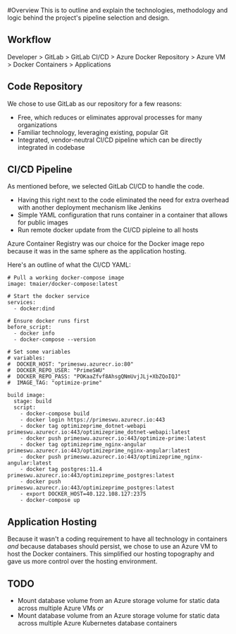 #Overview
This is to outline and explain the technologies, methodology and logic behind the project's pipeline selection and design.

## Workflow
Developer > GitLab > GitLab CI/CD > Azure Docker Repository > Azure VM > Docker Containers > Applications

## Code Repository
We chose to use GitLab as our repository for a few reasons:
* Free, which reduces or eliminates approval processes for many organizations
* Familiar technology, leveraging existing, popular Git
* Integrated, vendor-neutral CI/CD pipeline which can be directly integrated in codebase

## CI/CD Pipeline
As mentioned before, we selected GitLab CI/CD to handle the code. 
* Having this right next to the code eliminated the need for extra overhead with another deployment mechanism like Jenkins
* Simple YAML configuration that runs container in a container that allows for public images
* Run remote docker update from the CI/CD pipleine to all hosts

Azure Container Registry was our choice for the Docker image repo because it was in the same sphere as the application hosting.

Here's an outline of what the CI/CD YAML:
```
# Pull a working docker-compose image
image: tmaier/docker-compose:latest

# Start the docker service
services:
  - docker:dind

# Ensure docker runs first
before_script:
  - docker info
  - docker-compose --version

# Set some variables
# variables:
#  DOCKER_HOST: "primeswu.azurecr.io:80"
#  DOCKER_REPO_USER: "PrimeSWU"
#  DOCKER_REPO_PASS: "POKaaZfvf8AhsgQNmUvjJLj+XbZQoIQJ"
#  IMAGE_TAG: "optimize-prime"

build image:
  stage: build
  script:
    - docker-compose build
    - docker login https://primeswu.azurecr.io:443
    - docker tag optimizeprime_dotnet-webapi primeswu.azurecr.io:443/optimizeprime_dotnet-webapi:latest
    - docker push primeswu.azurecr.io:443/optimize-prime:latest
    - docker tag optimizeprime_nginx-angular primeswu.azurecr.io:443/optimizeprime_nginx-angular:latest
    - docker push primeswu.azurecr.io:443/optimizeprime_nginx-angular:latest
    - docker tag postgres:11.4 primeswu.azurecr.io:443/optimizeprime_postgres:latest
    - docker push primeswu.azurecr.io:443/optimizeprime_postgres:latest
    - export DOCKER_HOST=40.122.108.127:2375
    - docker-compose up
```
## Application Hosting
Because it wasn't a coding requirement to have all technology in containers _and_ because databases should persist, we chose to use an Azure VM to host the Docker containers.  This simplified our hosting topography and gave us more control over the hosting environment.

## TODO
* Mount database volume from an Azure storage volume for static data across multiple Azure VMs _or_
* Mount database volume from an Azure storage volume for static data across multiple Azure Kubernetes database containers 